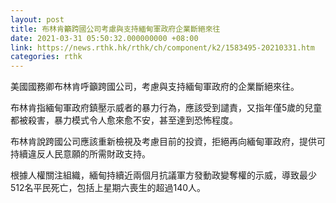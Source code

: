 ```yaml
---
layout: post
title: 布林肯籲跨國公司考慮與支持緬甸軍政府企業斷絕來往
date: 2021-03-31 05:50:32.000000000 +08:00
link: https://news.rthk.hk/rthk/ch/component/k2/1583495-20210331.htm
categories: rthk
---
```


美國國務卿布林肯呼籲跨國公司，考慮與支持緬甸軍政府的企業斷絕來往。

布林肯指緬甸軍政府鎮壓示威者的暴力行為，應該受到譴責，又指年僅5歲的兒童都被殺害，暴力模式令人愈來愈不安，甚至達到恐怖程度。

布林肯說跨國公司應該重新檢視及考慮目前的投資，拒絕再向緬甸軍政府，提供可持續違反人民意願的所需財政支持。

根據人權關注組織，緬甸持續近兩個月抗議軍方發動政變奪權的示威，導致最少512名平民死亡，包括上星期六喪生的超過140人。
